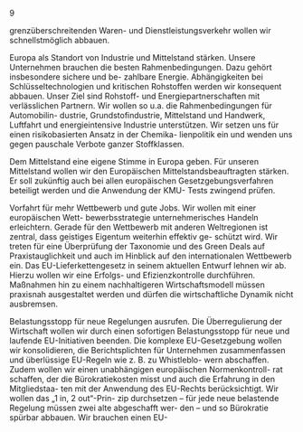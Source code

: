  
9 
 
grenzüberschreitenden Waren- und Dienstleistungsverkehr wollen wir schnellstmöglich 
abbauen. 
 
Europa als Standort von Industrie und Mittelstand stärken. Unsere Unternehmen 
brauchen die besten Rahmenbedingungen. Dazu gehört insbesondere sichere und be-
zahlbare Energie. Abhängigkeiten bei Schlüsseltechnologien und kritischen Rohstoffen 
werden wir konsequent abbauen. Unser Ziel sind Rohstoff- und Energiepartnerschaften 
mit verlässlichen Partnern. Wir wollen so u.a. die Rahmenbedingungen für Automobilin-
dustrie, Grundstofindustrie, Mittelstand und Handwerk, Luftfahrt und energieintensive 
Industrie unterstützen. Wir setzen uns für einen risikobasierten Ansatz in der Chemika-
lienpolitik ein und wenden uns gegen pauschale Verbote ganzer Stoffklassen. 
 
Dem Mittelstand eine eigene Stimme in Europa geben. Für unseren Mittelstand wollen 
wir den Europäischen Mittelstandsbeauftragten stärken. Er soll zukünftig auch bei allen 
europäischen Gesetzgebungsverfahren beteiligt werden und die Anwendung der KMU-
Tests zwingend prüfen. 
 
Vorfahrt für mehr Wettbewerb und gute Jobs. Wir wollen mit einer europäischen Wett-
bewerbsstrategie unternehmerisches Handeln erleichtern. Gerade für den Wettbewerb 
mit anderen Weltregionen ist zentral, dass geistiges Eigentum weiterhin effektiv ge-
schützt wird. Wir treten für eine Überprüfung der Taxonomie und des Green Deals auf 
Praxistauglichkeit und auch im Hinblick auf den internationalen Wettbewerb ein. Das 
EU-Lieferkettengesetz in seinem aktuellen Entwurf lehnen wir ab. Hierzu wollen wir eine 
Erfolgs- und Efizienzkontrolle durchführen. Maßnahmen hin zu einem nachhaltigeren 
Wirtschaftsmodell müssen praxisnah ausgestaltet werden und dürfen die wirtschaftliche 
Dynamik nicht ausbremsen. 
 
Belastungsstopp für neue Regelungen ausrufen. Die Überregulierung der Wirtschaft 
wollen wir durch einen sofortigen Belastungsstopp für neue und laufende EU-Initiativen 
beenden. Die komplexe EU-Gesetzgebung wollen wir konsolidieren, die Berichtsplichten 
für Unternehmen zusammenfassen und überlüssige EU-Regeln wie z. B. zu Whistleblo-
wern abschaffen. Zudem wollen wir einen unabhängigen europäischen Normenkontroll-
rat schaffen, der die Bürokratiekosten misst und auch die Erfahrung in den Mitgliedstaa-
ten mit der Anwendung des EU-Rechts berücksichtigt. Wir wollen das „1 in, 2 out“-Prin-
zip durchsetzen – für jede neue belastende Regelung müssen zwei alte abgeschafft wer-
den – und so Bürokratie spürbar abbauen. Wir brauchen einen EU-
